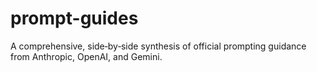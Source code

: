 # prompt-guides
A comprehensive, side‑by‑side synthesis of official prompting guidance from Anthropic, OpenAI, and Gemini.
